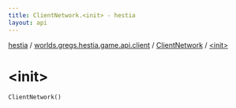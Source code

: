 ```yaml
---
title: ClientNetwork.<init> - hestia
layout: api
---
```


<div class='api-docs-breadcrumbs'><a href="../../index.html">hestia</a> / <a href="../index.html">worlds.gregs.hestia.game.api.client</a> / <a href="index.html">ClientNetwork</a> / <a href="./-init-.html">&lt;init&gt;</a></div>

# &lt;init&gt;

<div class="signature"><code><span class="identifier">ClientNetwork</span><span class="symbol">(</span><span class="symbol">)</span></code></div>
